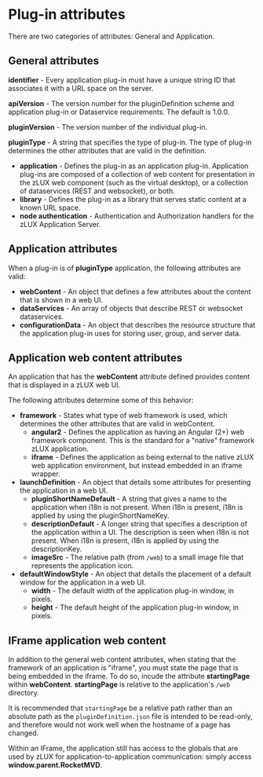 # Plug-in attributes

There are two categories of attributes: General and Application.

## General attributes

**identifier** - Every application plug-in must have a unique string ID that associates it with a URL space on the server.

**apiVersion** - The version number for the pluginDefinition scheme and application plug-in or Dataservice requirements. The default is 1.0.0.

**pluginVersion** - The version number of the individual plug-in.

**pluginType** - A string that specifies the type of plug-in. The type of plug-in determines the other attributes that are valid in the definition.

* **application** - Defines the plug-in as an application plug-in. Application plug-ins are composed of a collection of web content for presentation in the zLUX web component \(such as the virtual desktop\), or a collection of dataservices \(REST and websocket\), or both.
* **library** - Defines the plug-in as a library that serves static content at a known URL space.
* **node authentication** - Authentication and Authorization handlers for the zLUX Application Server.

## Application attributes

When a plug-in is of **pluginType** application, the following attributes are valid:

* **webContent** - An object that defines a few attributes about the content that is shown in a web UI.
* **dataServices** - An array of objects that describe REST or websocket dataservices.
* **configurationData** - An object that describes the resource structure that the application plug-in uses for storing user, group, and server data.

## Application web content attributes

An application that has the **webContent** attribute defined provides content that is displayed in a zLUX web UI.

The following attributes determine some of this behavior:

* **framework** - States what type of web framework is used, which determines the other attributes that are valid in webContent.
  * **angular2** - Defines the application as having an Angular \(2+\) web framework component. This is the standard for a "native" framework zLUX application.
  * **iframe** - Defines the application as being external to the native zLUX web application environment, but instead embedded in an iframe wrapper.
* **launchDefinition** - An object that details some attributes for presenting the application in a web UI.
  * **pluginShortNameDefault** - A string that gives a name to the application when i18n is not present. When i18n is present, i18n is applied by using the pluginShortNameKey.
  * **descriptionDefault** - A longer string that specifies a description of the application within a UI. The description is seen when i18n is not present. When i18n is present, i18n is applied by using the descriptionKey.
  * **imageSrc** - The relative path \(from `/web`\) to a small image file that represents the application icon.
* **defaultWindowStyle** - An object that details the placement of a default window for the application in a web UI.
  * **width** - The default width of the application plug-in window, in pixels.
  * **height** - The default height of the application plug-in window, in pixels.

## IFrame application web content

In addition to the general web content attributes, when stating that the framework of an application is "iframe", you must state the page that is being embedded in the iframe. To do so, incude the attribute **startingPage** within **webContent**. **startingPage** is relative to the application's `/web` directory.

It is recommended that `startingPage` be a relative path rather than an absolute path as the `pluginDefinition.json` file is intended to be read-only, and therefore would not work well when the hostname of a page has changed.

Within an IFrame, the application still has access to the globals that are used by zLUX for application-to-application communication: simply access **window.parent.RocketMVD**.

